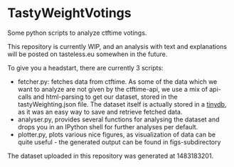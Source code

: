 # TastyWeightVotings
Some python scripts to analyze ctftime votings.

This repository is currently WIP, and an analysis with text and explanations will be posted on tasteless.eu somewhen in the future.

To give you a headstart, there are currently 3 scripts:

- fetcher.py:  fetches data from ctftime. As some of the data which we want to analyze are not given by the ctftime-api, we use a mix of api-calls and html-parsing to get our dataset, stored in the tastyWeighting.json file. The dataset itself is actually stored in a [tinydb](http://tinydb.readthedocs.io/en/latest/), as it was an easy way to save and retrieve fetched data.
- analyser.py, provides several functions for analysing the dataset and drops you in an IPython shell for further analyses per default.
- plotter.py, plots various nice figures, as visualization of data can be quite useful - the generated output can be found in figs-subdirectory

The dataset uploaded in this repository was generated at 1483183201. 

